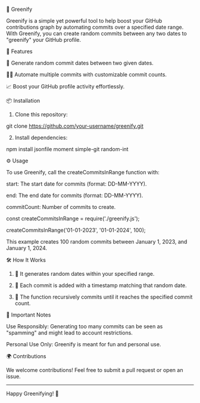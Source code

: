 🌱 Greenify

Greenify is a simple yet powerful tool to help boost your GitHub contributions graph by automating commits over a specified date range. With Greenify, you can create random commits between any two dates to "greenify" your GitHub profile.

🚀 Features

📅 Generate random commit dates between two given dates.

🧑‍💻 Automate multiple commits with customizable commit counts.

📈 Boost your GitHub profile activity effortlessly.


📦 Installation

1. Clone this repository:

git clone https://github.com/your-username/greenify.git


2. Install dependencies:

npm install jsonfile moment simple-git random-int



⚙️ Usage

To use Greenify, call the createCommitsInRange function with:

start: The start date for commits (format: DD-MM-YYYY).

end: The end date for commits (format: DD-MM-YYYY).

commitCount: Number of commits to create.


const createCommitsInRange = require('./greenify.js');

createCommitsInRange('01-01-2023', '01-01-2024', 100);

This example creates 100 random commits between January 1, 2023, and January 1, 2024.

🛠️ How It Works

1. 🎲 It generates random dates within your specified range.


2. 📝 Each commit is added with a timestamp matching that random date.


3. 🔄 The function recursively commits until it reaches the specified commit count.



🚨 Important Notes

Use Responsibly: Generating too many commits can be seen as "spamming" and might lead to account restrictions.

Personal Use Only: Greenify is meant for fun and personal use.


🌍 Contributions

We welcome contributions! Feel free to submit a pull request or open an issue.


---

Happy Greenifying! 🌳

